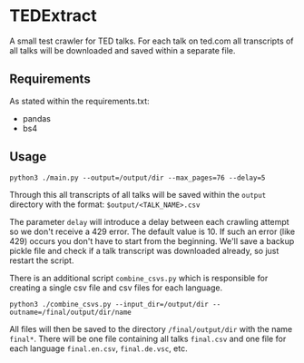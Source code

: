 # TEDExtract

A small test crawler for TED talks. For each talk on ted.com all transcripts of all talks will be downloaded and saved within a separate file.

## Requirements

As stated within the requirements.txt:

 - pandas
 - bs4

## Usage

```
python3 ./main.py --output=/output/dir --max_pages=76 --delay=5
```

Through this all transcripts of all talks will be saved within the `output` directory with the format:
```$output/<TALK_NAME>.csv```

The parameter `delay` will introduce a delay between each crawling attempt so we don't receive a 429 error. The default value is 10. If such an error (like 429) occurs you don't have to start from the beginning. We'll save a backup pickle file and check if a talk transcript was downloaded
already, so just restart the script. 

There is an additional script `combine_csvs.py` which is responsible for creating a single csv file and csv files for each language.

```
python3 ./combine_csvs.py --input_dir=/output/dir --outname=/final/output/dir/name
```

All files will then be saved to the directory `/final/output/dir` with the name `final*`. There will be one file containing all
talks `final.csv` and one file for each language `final.en.csv`, `final.de.vsc`, etc.